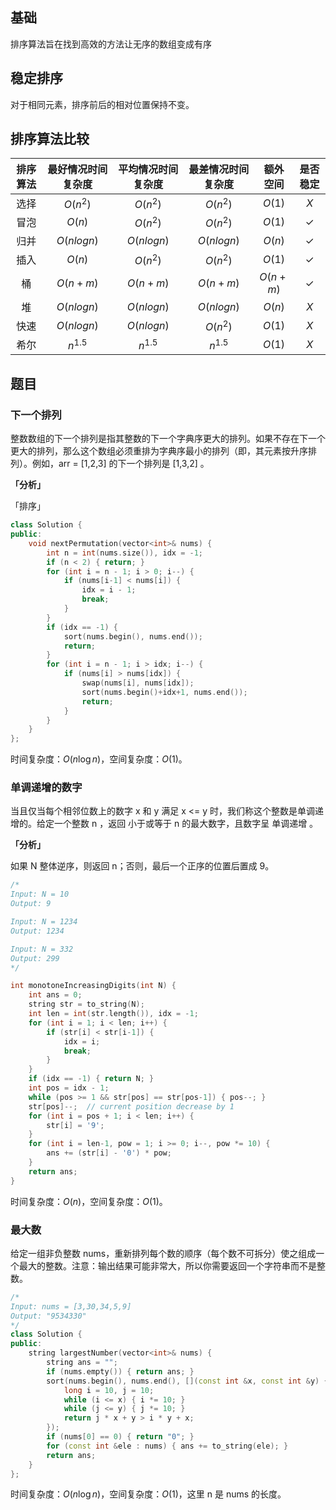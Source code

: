 ## 基础
排序算法旨在找到高效的方法让无序的数组变成有序


## 稳定排序
对于相同元素，排序前后的相对位置保持不变。


## 排序算法比较

| 排序算法 | 最好情况时间复杂度 | 平均情况时间复杂度 | 最差情况时间复杂度 | 额外空间 | 是否稳定 |
| :----:  | :----: | :----: | :----: | :----: | :----: |
| 选择 | $O(n^{2})$ | $O(n^{2})$ | $O(n^{2})$ | $O(1)$ | $X$ |
| 冒泡 | $O(n)$ | $O(n^{2})$ | $O(n^{2})$ | $O(1)$ | $\checkmark$ |
| 归并 | $O(nlogn)$ | $O(nlogn)$ | $O(nlogn)$ | $O(n)$ | $\checkmark$ |
| 插入 | $O(n)$ | $O(n^{2})$ | $O(n^{2})$ | $O(1)$ | $\checkmark$ |
| 桶 | $O(n+m)$ | $O(n+m)$ | $O(n+m)$ | $O(n+m)$ | $\checkmark$ |
| 堆 | $O(nlogn)$ | $O(nlogn)$ | $O(nlogn)$ | $O(n)$ | $X$ |
| 快速 | $O(nlogn)$ | $O(nlogn)$ | $O(n^{2})$ | $O(1)$ | $X$ |
| 希尔 | $n^{1.5}$ | $n^{1.5}$ | $n^{1.5}$ | $O(1)$ | $X$ |


## 题目
### 下一个排列
整数数组的下一个排列是指其整数的下一个字典序更大的排列。如果不存在下一个更大的排列，那么这个数组必须重排为字典序最小的排列（即，其元素按升序排列）。例如，arr = [1,2,3] 的下一个排列是 [1,3,2] 。

**「分析」**

「排序」

```cpp
class Solution {
public:
    void nextPermutation(vector<int>& nums) {
        int n = int(nums.size()), idx = -1;
        if (n < 2) { return; }
        for (int i = n - 1; i > 0; i--) {
            if (nums[i-1] < nums[i]) {
                idx = i - 1;
                break;
            }
        }
        if (idx == -1) {
            sort(nums.begin(), nums.end());
            return;
        }
        for (int i = n - 1; i > idx; i--) {
            if (nums[i] > nums[idx]) {
                swap(nums[i], nums[idx]);
                sort(nums.begin()+idx+1, nums.end());
                return;
            }
        }
    }
};
```
时间复杂度：$O(n \log n)$，空间复杂度：$O(1)$。

### 单调递增的数字
当且仅当每个相邻位数上的数字 x 和 y 满足 x <= y 时，我们称这个整数是单调递增的。给定一个整数 n ，返回 小于或等于 n 的最大数字，且数字呈 单调递增 。

**「分析」**

如果 N 整体逆序，则返回 n；否则，最后一个正序的位置后置成 9。

```cpp
/*
Input: N = 10
Output: 9

Input: N = 1234
Output: 1234

Input: N = 332
Output: 299
*/

int monotoneIncreasingDigits(int N) {
    int ans = 0;
    string str = to_string(N);
    int len = int(str.length()), idx = -1;
    for (int i = 1; i < len; i++) {
        if (str[i] < str[i-1]) {
            idx = i;
            break;
        }
    }
    if (idx == -1) { return N; }
    int pos = idx - 1;
    while (pos >= 1 && str[pos] == str[pos-1]) { pos--; }
    str[pos]--;  // current position decrease by 1
    for (int i = pos + 1; i < len; i++) {
        str[i] = '9';
    }
    for (int i = len-1, pow = 1; i >= 0; i--, pow *= 10) {
        ans += (str[i] - '0') * pow;
    }
    return ans;
}
```
时间复杂度：$O(n)$，空间复杂度：$O(1)$。

### 最大数
给定一组非负整数 nums，重新排列每个数的顺序（每个数不可拆分）使之组成一个最大的整数。注意：输出结果可能非常大，所以你需要返回一个字符串而不是整数。

```cpp
/*
Input: nums = [3,30,34,5,9]
Output: "9534330"
*/
class Solution {
public:
    string largestNumber(vector<int>& nums) {
        string ans = "";
        if (nums.empty()) { return ans; }
        sort(nums.begin(), nums.end(), [](const int &x, const int &y) {
            long i = 10, j = 10;
            while (i <= x) { i *= 10; }
            while (j <= y) { j *= 10; }
            return j * x + y > i * y + x;
        });
        if (nums[0] == 0) { return "0"; }
        for (const int &ele : nums) { ans += to_string(ele); }
        return ans;
    }
};
```
时间复杂度：$O(n\log n)$，空间复杂度：$O(1)$，这里 n 是 nums 的长度。
